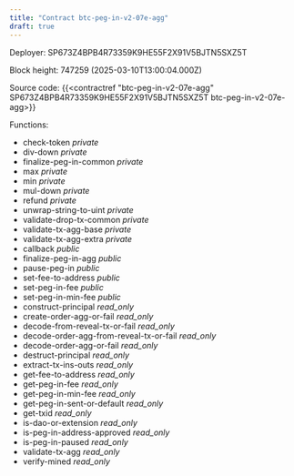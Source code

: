 ```yaml
---
title: "Contract btc-peg-in-v2-07e-agg"
draft: true
---
```

Deployer: SP673Z4BPB4R73359K9HE55F2X91V5BJTN5SXZ5T


 



Block height: 747259 (2025-03-10T13:00:04.000Z)

Source code: {{<contractref "btc-peg-in-v2-07e-agg" SP673Z4BPB4R73359K9HE55F2X91V5BJTN5SXZ5T btc-peg-in-v2-07e-agg>}}

Functions:

* check-token _private_
* div-down _private_
* finalize-peg-in-common _private_
* max _private_
* min _private_
* mul-down _private_
* refund _private_
* unwrap-string-to-uint _private_
* validate-drop-tx-common _private_
* validate-tx-agg-base _private_
* validate-tx-agg-extra _private_
* callback _public_
* finalize-peg-in-agg _public_
* pause-peg-in _public_
* set-fee-to-address _public_
* set-peg-in-fee _public_
* set-peg-in-min-fee _public_
* construct-principal _read_only_
* create-order-agg-or-fail _read_only_
* decode-from-reveal-tx-or-fail _read_only_
* decode-order-agg-from-reveal-tx-or-fail _read_only_
* decode-order-agg-or-fail _read_only_
* destruct-principal _read_only_
* extract-tx-ins-outs _read_only_
* get-fee-to-address _read_only_
* get-peg-in-fee _read_only_
* get-peg-in-min-fee _read_only_
* get-peg-in-sent-or-default _read_only_
* get-txid _read_only_
* is-dao-or-extension _read_only_
* is-peg-in-address-approved _read_only_
* is-peg-in-paused _read_only_
* validate-tx-agg _read_only_
* verify-mined _read_only_
